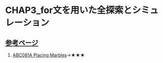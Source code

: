 # CHAP3_for文を用いた全探索とシミュレーション
[参考ページ](t.ly/O5nNe)
---
1. [ABC081A Placing Marbles](https://atcoder.jp/contests/abc081/tasks/abc081_a)→★★★ 

